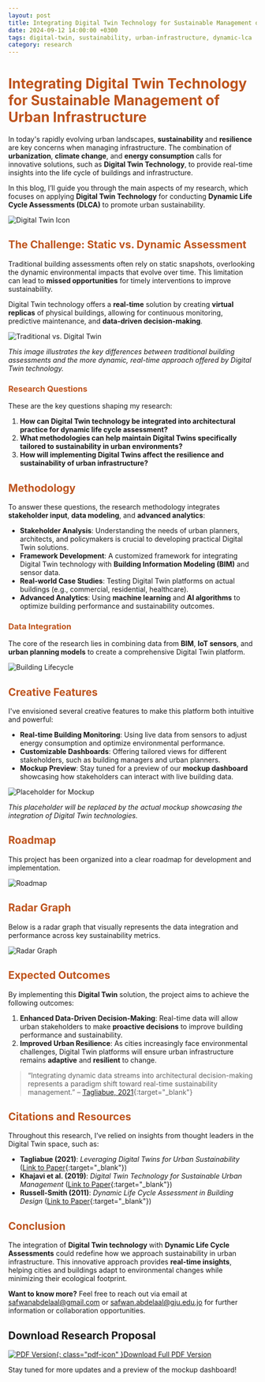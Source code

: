```yaml
---
layout: post
title: Integrating Digital Twin Technology for Sustainable Management of Urban Infrastructure
date: 2024-09-12 14:00:00 +0300
tags: digital-twin, sustainability, urban-infrastructure, dynamic-lca
category: research
---
```


# <span style="color:#be531c;">Integrating Digital Twin Technology for Sustainable Management of Urban Infrastructure</span>

In today's rapidly evolving urban landscapes, **sustainability** and **resilience** are key concerns when managing infrastructure. The combination of **urbanization**, **climate change**, and **energy consumption** calls for innovative solutions, such as **Digital Twin Technology**, to provide real-time insights into the life cycle of buildings and infrastructure.

In this blog, I’ll guide you through the main aspects of my research, which focuses on applying **Digital Twin Technology** for conducting **Dynamic Life Cycle Assessments (DLCA)** to promote urban sustainability.

![Digital Twin Icon](/assets/digital-twin/digital-twin.webp)

## <span style="color:#be531c;">The Challenge: Static vs. Dynamic Assessment</span>

Traditional building assessments often rely on static snapshots, overlooking the dynamic environmental impacts that evolve over time. This limitation can lead to **missed opportunities** for timely interventions to improve sustainability.

Digital Twin technology offers a **real-time** solution by creating **virtual replicas** of physical buildings, allowing for continuous monitoring, predictive maintenance, and **data-driven decision-making**.

![Traditional vs. Digital Twin](/assets/digital-twin/tr-vs-dt.png)

*This image illustrates the key differences between traditional building assessments and the more dynamic, real-time approach offered by Digital Twin technology.*

### <span style="color:#be531c;">Research Questions</span>

These are the key questions shaping my research:

1. **How can Digital Twin technology be integrated into architectural practice for dynamic life cycle assessment?**
2. **What methodologies can help maintain Digital Twins specifically tailored to sustainability in urban environments?**
3. **How will implementing Digital Twins affect the resilience and sustainability of urban infrastructure?**

## <span style="color:#be531c;">Methodology</span>

To answer these questions, the research methodology integrates **stakeholder input**, **data modeling**, and **advanced analytics**:

- **Stakeholder Analysis**: Understanding the needs of urban planners, architects, and policymakers is crucial to developing practical Digital Twin solutions.
- **Framework Development**: A customized framework for integrating Digital Twin technology with **Building Information Modeling (BIM)** and sensor data.
- **Real-world Case Studies**: Testing Digital Twin platforms on actual buildings (e.g., commercial, residential, healthcare).
- **Advanced Analytics**: Using **machine learning** and **AI algorithms** to optimize building performance and sustainability outcomes.

### <span style="color:#be531c;">Data Integration</span>

The core of the research lies in combining data from **BIM**, **IoT sensors**, and **urban planning models** to create a comprehensive Digital Twin platform.

![Building Lifecycle](/assets/digital-twin/building-lifecycle.png)

## <span style="color:#be531c;">Creative Features</span>

I've envisioned several creative features to make this platform both intuitive and powerful:

- **Real-time Building Monitoring**: Using live data from sensors to adjust energy consumption and optimize environmental performance.
- **Customizable Dashboards**: Offering tailored views for different stakeholders, such as building managers and urban planners.
- **Mockup Preview**: Stay tuned for a preview of our **mockup dashboard** showcasing how stakeholders can interact with live building data.

![Placeholder for Mockup](/assets/digital-twin/Mockup.webp)

*This placeholder will be replaced by the actual mockup showcasing the integration of Digital Twin technologies.*

## <span style="color:#be531c;">Roadmap</span>

This project has been organized into a clear roadmap for development and implementation.

![Roadmap](/assets/digital-twin/Roadmap.png)

## <span style="color:#be531c;">Radar Graph</span>

Below is a radar graph that visually represents the data integration and performance across key sustainability metrics.

![Radar Graph](/assets/digital-twin/radant.png)

## <span style="color:#be531c;">Expected Outcomes</span>

By implementing this **Digital Twin** solution, the project aims to achieve the following outcomes:

1. **Enhanced Data-Driven Decision-Making**: Real-time data will allow urban stakeholders to make **proactive decisions** to improve building performance and sustainability.
2. **Improved Urban Resilience**: As cities increasingly face environmental challenges, Digital Twin platforms will ensure urban infrastructure remains **adaptive** and **resilient** to change.

> “Integrating dynamic data streams into architectural decision-making represents a paradigm shift toward real-time sustainability management.” – [Tagliabue, 2021](https://www.mdpi.com/2071-1050/13/2/480){:target="_blank"}

## <span style="color:#be531c;">Citations and Resources</span>

Throughout this research, I’ve relied on insights from thought leaders in the Digital Twin space, such as:

- **Tagliabue (2021)**: *Leveraging Digital Twins for Urban Sustainability* ([Link to Paper](https://www.mdpi.com/2071-1050/13/2/480){:target="_blank"})
- **Khajavi et al. (2019)**: *Digital Twin Technology for Sustainable Urban Management* ([Link to Paper](https://www.researchgate.net/publication/336375033_Digital_Twin_Vision_Benefits_Boundaries_and_Creation_for_Buildings){:target="_blank"})
- **Russell-Smith (2011)**: *Dynamic Life Cycle Assessment in Building Design* ([Link to Paper](https://www.researchgate.net/publication/269134041_Dynamic_Life_Cycle_Assessment_of_Building_Design_and_Retrofit_Processes){:target="_blank"})

## <span style="color:#be531c;">Conclusion</span>

The integration of **Digital Twin technology** with **Dynamic Life Cycle Assessments** could redefine how we approach sustainability in urban infrastructure. This innovative approach provides **real-time insights**, helping cities and buildings adapt to environmental changes while minimizing their ecological footprint.

**Want to know more?** Feel free to reach out via email at [safwanabdelaal@gmail.com](mailto:safwanabdelaal@gmail.com) or [safwan.abdelaal@gju.edu.jo](mailto:safwan.abdelaal@gju.edu.jo) for further information or collaboration opportunities.

## Download Research Proposal

[![PDF Version](/assets/images/pdf-icon.svg){: class="pdf-icon" }Download Full PDF Version](/assets/documents/Digital_Twins_platform_for_Dynamic_Life_Cycle_Assessment_of_Buildings.pdf)

Stay tuned for more updates and a preview of the mockup dashboard!
